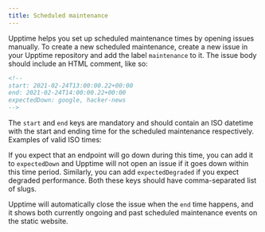 ```yaml
---
title: Scheduled maintenance
---
```


Upptime helps you set up scheduled maintenance times by opening issues manually. To create a new scheduled maintenance, create a new issue in your Upptime repository and add the label `maintenance` to it. The issue body should include an HTML comment, like so:

```html
<!--
start: 2021-02-24T13:00:00.22+00:00
end: 2021-02-24T14:00:00.22+00:00
expectedDown: google, hacker-news
-->
```

The `start` and `end` keys are mandatory and should contain an ISO datetime with the start and ending time for the scheduled maintenance respectively.  
Examples of valid ISO times:

If you expect that an endpoint will go down during this time, you can add it to `expectedDown` and Upptime will not open an issue if it goes down within this time period. Similarly, you can add `expectedDegraded` if you expect degraded performance. Both these keys should have comma-separated list of slugs.

Upptime will automatically close the issue when the `end` time happens, and it shows both currently ongoing and past scheduled maintenance events on the static website.
